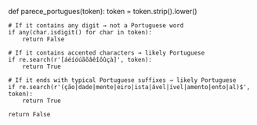 def parece_portugues(token):
    token = token.strip().lower()
    
    # If it contains any digit → not a Portuguese word
    if any(char.isdigit() for char in token):
        return False

    # If it contains accented characters → likely Portuguese
    if re.search(r'[áéíóúãõâêîôûçà]', token):
        return True

    # If it ends with typical Portuguese suffixes → likely Portuguese
    if re.search(r'(ção|dade|mente|eiro|ista|ável|ível|amento|ento|al)$', token):
        return True

    return False

